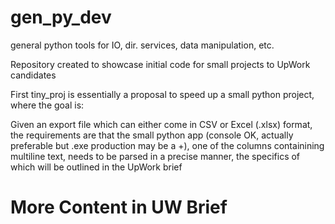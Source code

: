 # gen_py_dev
general python tools for IO, dir. services, data manipulation, etc.

Repository created to showcase initial code for small projects to UpWork candidates

First tiny_proj is essentially a proposal to speed up a small python project, where the goal is:

Given an export file which can either come in CSV or Excel (.xlsx) format, the requirements are that the small python app (console OK, actually preferable but .exe production may be a +), one of the columns containining multiline text, needs to be parsed in a precise manner, the specifics of which will be outlined in the UpWork brief

# 
# More Content in UW Brief
